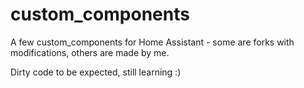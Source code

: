 # custom_components

A few custom_components for Home Assistant - some are forks with modifications, others are made by me.

Dirty code to be expected, still learning :)



